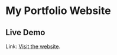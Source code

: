 # My Portfolio Website
## Live Demo
Link: [Visit the website](https://vimal-portfolio-d1op.vercel.app/).


